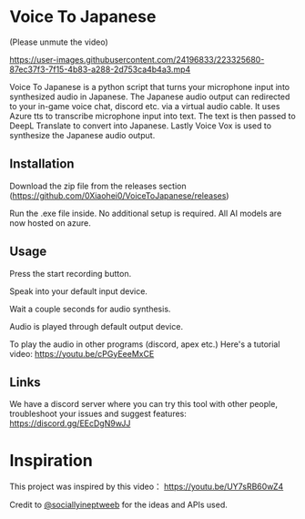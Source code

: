 # Voice To Japanese
(Please unmute the video)


https://user-images.githubusercontent.com/24196833/223325680-87ec37f3-7f15-4b83-a288-2d753ca4b4a3.mp4

Voice To Japanese is a python script that turns your microphone input into synthesized audio in Japanese. The Japanese audio output can redirected to your in-game voice chat, discord etc. via a virtual audio cable. It uses Azure tts to transcribe microphone input into text. The text is then passed to DeepL Translate to convert into Japanese. Lastly Voice Vox is used to synthesize the Japanese audio output. 

## Installation
Download the zip file from the releases section (https://github.com/0Xiaohei0/VoiceToJapanese/releases) 

Run the .exe file inside. No additional setup is required. All AI models are now hosted on azure.

## Usage
Press the start recording button.

Speak into your default input device.

Wait a couple seconds for audio synthesis.

Audio is played through default output device.

To play the audio in other programs (discord, apex etc.) Here's a tutorial video:
https://youtu.be/cPGyEeeMxCE
## Links
We have a discord server where you can try this tool with other people, troubleshoot your issues and suggest features:
https://discord.gg/EEcDgN9wJJ
# Inspiration

This project was inspired by this video：
https://youtu.be/UY7sRB60wZ4

Credit to
[@sociallyineptweeb](https://www.youtube.com/@sociallyineptweeb)
for the ideas and APIs used.
